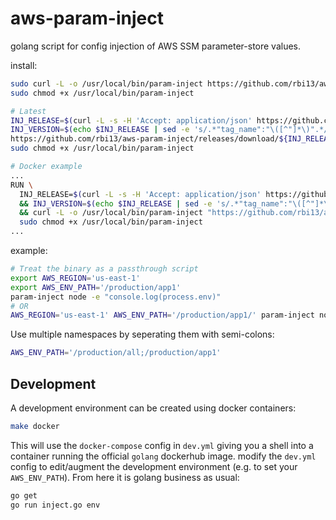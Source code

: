 # aws-param-inject

golang script for config injection of AWS SSM parameter-store values.

install:
```sh
sudo curl -L -o /usr/local/bin/param-inject https://github.com/rbi13/aws-param-inject/releases/download/0.0.3/aws-param-inject-linux-amd64
sudo chmod +x /usr/local/bin/param-inject

# Latest
INJ_RELEASE=$(curl -L -s -H 'Accept: application/json' https://github.com/account/project/releases/latest)
INJ_VERSION=$(echo $INJ_RELEASE | sed -e 's/.*"tag_name":"\([^"]*\)".*/\1/')
https://github.com/rbi13/aws-param-inject/releases/download/${INJ_RELEASE}/aws-param-inject-linux-amd64
sudo chmod +x /usr/local/bin/param-inject

# Docker example
...
RUN \
  INJ_RELEASE=$(curl -L -s -H 'Accept: application/json' https://github.com/account/project/releases/latest)\
  && INJ_VERSION=$(echo $INJ_RELEASE | sed -e 's/.*"tag_name":"\([^"]*\)".*/\1/')\
  && curl -L -o /usr/local/bin/param-inject "https://github.com/rbi13/aws-param-inject/releases/download/$INJ_RELEASE/aws-param-inject-linux-amd64"
  sudo chmod +x /usr/local/bin/param-inject
...
```

example:
```sh
# Treat the binary as a passthrough script
export AWS_REGION='us-east-1'
export AWS_ENV_PATH='/production/app1'
param-inject node -e "console.log(process.env)"
# OR
AWS_REGION='us-east-1' AWS_ENV_PATH='/production/app1/' param-inject node -e "console.log(process.env)"
```

Use multiple namespaces by seperating them with semi-colons:
```sh
AWS_ENV_PATH='/production/all;/production/app1'
```

## Development

A development environment can be created using docker containers:

```sh
make docker
```

This will use the `docker-compose` config in `dev.yml` giving you a shell into a
container running the official `golang` dockerhub image. modify the
`dev.yml` config to edit/augment the development environment (e.g. to set your
`AWS_ENV_PATH`). From here it is golang business as usual:

```sh
go get
go run inject.go env
```
